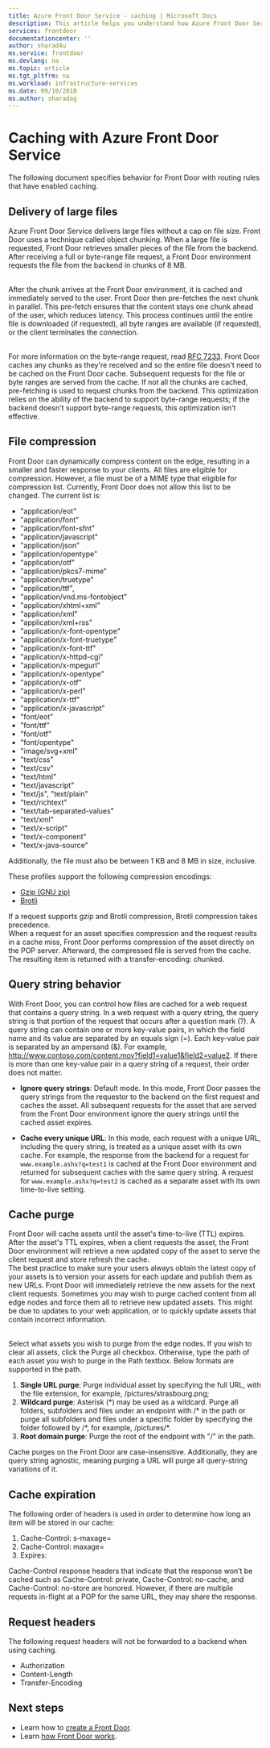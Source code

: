 ```yaml
---
title: Azure Front Door Service - caching | Microsoft Docs
description: This article helps you understand how Azure Front Door Service monitors the health of your backends
services: frontdoor
documentationcenter: ''
author: sharad4u
ms.service: frontdoor
ms.devlang: na
ms.topic: article
ms.tgt_pltfrm: na
ms.workload: infrastructure-services
ms.date: 09/10/2018
ms.author: sharadag
---
```


# Caching with Azure Front Door Service
The following document specifies behavior for Front Door with routing rules that have enabled caching.

## Delivery of large files
Azure Front Door Service delivers large files without a cap on file size. Front Door uses a technique called object chunking. When a large file is requested, Front Door retrieves smaller pieces of the file from the backend. After receiving a full or byte-range file request, a Front Door environment requests the file from the backend in chunks of 8 MB.

</br>After the chunk arrives at the Front Door environment, it is cached and immediately served to the user. Front Door then pre-fetches the next chunk in parallel. This pre-fetch ensures that the content stays one chunk ahead of the user, which reduces latency. This process continues until the entire file is downloaded (if requested), all byte ranges are available (if requested), or the client terminates the connection.

</br>For more information on the byte-range request, read [RFC 7233](https://web.archive.org/web/20171009165003/http://www.rfc-base.org/rfc-7233.html).
Front Door caches any chunks as they're received and so the entire file doesn't need to be cached on the Front Door cache. Subsequent requests for the file or byte ranges are served from the cache. If not all the chunks are cached, pre-fetching is used to request chunks from the backend. This optimization relies on the ability of the backend to support byte-range requests; if the backend doesn't support byte-range requests, this optimization isn't effective.

## File compression
Front Door can dynamically compress content on the edge, resulting in a smaller and faster response to your clients. All files are eligible for compression. However, a file must be of a MIME type that eligible for compression list. Currently, Front Door does not allow this list to be changed. The current list is:</br>
- "application/eot"
- "application/font"
- "application/font-sfnt"
- "application/javascript"
- "application/json"
- "application/opentype"
- "application/otf"
- "application/pkcs7-mime"
- "application/truetype"
- "application/ttf",
- "application/vnd.ms-fontobject"
- "application/xhtml+xml"
- "application/xml"
- "application/xml+rss"
- "application/x-font-opentype"
- "application/x-font-truetype"
- "application/x-font-ttf"
- "application/x-httpd-cgi"
- "application/x-mpegurl"
- "application/x-opentype"
- "application/x-otf"
- "application/x-perl"
- "application/x-ttf"
- "application/x-javascript"
- "font/eot"
- "font/ttf"
- "font/otf"
- "font/opentype"
- "image/svg+xml"
- "text/css"
- "text/csv"
- "text/html"
- "text/javascript"
- "text/js", "text/plain"
- "text/richtext"
- "text/tab-separated-values"
- "text/xml"
- "text/x-script"
- "text/x-component"
- "text/x-java-source"

Additionally, the file must also be between 1 KB and 8 MB in size, inclusive.

These profiles support the following compression encodings:
- [Gzip (GNU zip)](https://en.wikipedia.org/wiki/Gzip)
- [Brotli](https://en.wikipedia.org/wiki/Brotli)

If a request supports gzip and Brotli compression, Brotli compression takes precedence.</br>
When a request for an asset specifies compression and the request results in a cache miss, Front Door performs compression of the asset directly on the POP server. Afterward, the compressed file is served from the cache. The resulting item is returned with a transfer-encoding: chunked.

## Query string behavior
With Front Door, you can control how files are cached for a web request that contains a query string. In a web request with a query string, the query string is that portion of the request that occurs after a question mark (?). A query string can contain one or more key-value pairs, in which the field name and its value are separated by an equals sign (=). Each key-value pair is separated by an ampersand (&). For example, http://www.contoso.com/content.mov?field1=value1&field2=value2. If there is more than one key-value pair in a query string of a request, their order does not matter.
- **Ignore query strings**: Default mode. In this mode, Front Door passes the query strings from the requestor to the backend on the first request and caches the asset. All subsequent requests for the asset that are served from the Front Door environment ignore the query strings until the cached asset expires.

- **Cache every unique URL**: In this mode, each request with a unique URL, including the query string, is treated as a unique asset with its own cache. For example, the response from the backend for a request for `www.example.ashx?q=test1` is cached at the Front Door environment and returned for subsequent caches with the same query string. A request for `www.example.ashx?q=test2` is cached as a separate asset with its own time-to-live setting.

## Cache purge
Front Door will cache assets until the asset's time-to-live (TTL) expires. After the asset's TTL expires, when a client requests the asset, the Front Door environment will retrieve a new updated copy of the asset to serve the client request and store refresh the cache.
</br>The best practice to make sure your users always obtain the latest copy of your assets is to version your assets for each update and publish them as new URLs. Front Door will immediately retrieve the new assets for the next client requests. Sometimes you may wish to purge cached content from all edge nodes and force them all to retrieve new updated assets. This might be due to updates to your web application, or to quickly update assets that contain incorrect information.

</br>Select what assets you wish to purge from the edge nodes. If you wish to clear all assets, click the Purge all checkbox. Otherwise, type the path of each asset you wish to purge in the Path textbox. Below formats are supported in the path.
1. **Single URL purge**: Purge individual asset by specifying the full URL, with the file extension, for example, /pictures/strasbourg.png;
2. **Wildcard purge**: Asterisk (\*) may be used as a wildcard. Purge all folders, subfolders and files under an endpoint with /\* in the path or purge all subfolders and files under a specific folder by specifying the folder followed by /\*, for example, /pictures/\*.
3. **Root domain purge**: Purge the root of the endpoint with "/" in the path.

Cache purges on the Front Door are case-insensitive. Additionally, they are query string agnostic, meaning purging a URL will purge all query-string variations of it. 

## Cache expiration
The following order of headers is used in order to determine how long an item will be stored in our cache:</br>
1. Cache-Control: s-maxage=<seconds>
2. Cache-Control: maxage=<seconds>
3. Expires: <http-date>

Cache-Control response headers that indicate that the response won’t be cached such as Cache-Control: private, Cache-Control: no-cache, and Cache-Control: no-store are honored. However, if there are multiple requests in-flight at a POP for the same URL, they may share the response.


## Request headers

The following request headers will not be forwarded to a backend when using caching.
- Authorization
- Content-Length
- Transfer-Encoding

## Next steps

- Learn how to [create a Front Door](quickstart-create-front-door.md).
- Learn [how Front Door works](front-door-routing-architecture.md).